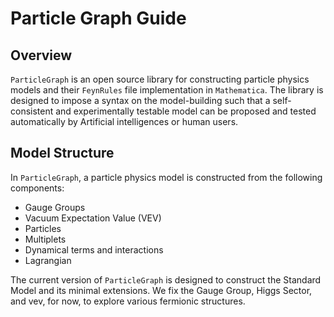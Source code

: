 # Particle Graph Guide

## Overview
`ParticleGraph` is an open source library for constructing particle physics models and their `FeynRules` file implementation in `Mathematica`. The library is designed to impose a syntax on the model-building such that a self-consistent and experimentally testable model can be proposed and tested automatically by Artificial intelligences or human users. 

## Model Structure
In `ParticleGraph`, a particle physics model is constructed from the following components:
- Gauge Groups
- Vacuum Expectation Value (VEV)
- Particles
- Multiplets
- Dynamical terms and interactions
- Lagrangian

The current version of `ParticleGraph` is designed to construct the Standard Model and its minimal extensions. We fix the Gauge Group, Higgs Sector, and vev, for now, to explore various fermionic structures.




